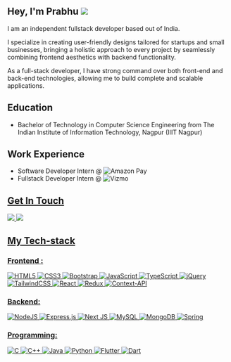 ## Hey, I'm Prabhu  <a href="https://prabhu-satyam.netlify.app"><img src="https://img.shields.io/badge/portfolio-0A0A0A?style=for-the-badge&logo=dev.to&logoColor=white"></a> 


I am an independent fullstack developer based out of India.

I specialize in creating user-friendly designs tailored for startups and small businesses, bringing a holistic approach to every project by seamlessly combining frontend aesthetics with backend functionality.

As a full-stack developer, I have strong command over both front-end and back-end technologies, allowing me to build complete and scalable applications.

## Education
* Bachelor of Technology in Computer Science Engineering from The Indian Institute of Information Technology, Nagpur (IIIT Nagpur)

## Work Experience 
* Software Developer Intern @ ![Amazon Pay](https://img.shields.io/badge/Amazon-ff9900.svg?style=for-the-badge&logo=Amazon&logoColor=white)
* Fullstack Developer Intern @ ![Vizmo](https://img.shields.io/badge/Vizmo-35B5A8.svg?style=for-the-badge&logo=building&logoColor=white)

<u>

## Get In Touch
<a href="mailto:prabhusatyam4.4@gmail.com"><img src="https://img.shields.io/badge/Gmail-D14836?style=for-the-badge&logo=gmail&logoColor=white"></a> <a href="https://www.linkedin.com/in/prabhu-satyam/"><img src="https://img.shields.io/badge/LinkedIn-0077B5?style=for-the-badge&logo=linkedin&logoColor=white"></a> 

## My Tech-stack
### Frontend : <br>
![HTML5](https://img.shields.io/badge/html5-%23E34F26.svg?style=for-the-badge&logo=html5&logoColor=white) 
![CSS3](https://img.shields.io/badge/css3-%231572B6.svg?style=for-the-badge&logo=css3&logoColor=white) 
![Bootstrap](https://img.shields.io/badge/bootstrap-%238511FA.svg?style=for-the-badge&logo=bootstrap&logoColor=white)
![JavaScript](https://img.shields.io/badge/javascript-%23323330.svg?style=for-the-badge&logo=javascript&logoColor=%23F7DF1E)
![TypeScript](https://img.shields.io/badge/typescript-%23007ACC.svg?style=for-the-badge&logo=typescript&logoColor=white)
![jQuery](https://img.shields.io/badge/jquery-%230769AD.svg?style=for-the-badge&logo=jquery&logoColor=white)
![TailwindCSS](https://img.shields.io/badge/tailwindcss-%2338B2AC.svg?style=for-the-badge&logo=tailwind-css&logoColor=white)
![React](https://img.shields.io/badge/react-%2320232a.svg?style=for-the-badge&logo=react&logoColor=%2361DAFB)
![Redux](https://img.shields.io/badge/redux-%23593d88.svg?style=for-the-badge&logo=redux&logoColor=white)
![Context-API](https://img.shields.io/badge/Context--Api-000000?style=for-the-badge&logo=react)

### Backend: <br>
![NodeJS](https://img.shields.io/badge/node.js-6DA55F?style=for-the-badge&logo=node.js&logoColor=white)
![Express.js](https://img.shields.io/badge/express.js-%23404d59.svg?style=for-the-badge&logo=express&logoColor=%2361DAFB)
![Next JS](https://img.shields.io/badge/Next-black?style=for-the-badge&logo=next.js&logoColor=white)
![MySQL](https://img.shields.io/badge/mysql-4479A1.svg?style=for-the-badge&logo=mysql&logoColor=white)
![MongoDB](https://img.shields.io/badge/MongoDB-%234ea94b.svg?style=for-the-badge&logo=mongodb&logoColor=white)
![Spring](https://img.shields.io/badge/spring-%236DB33F.svg?style=for-the-badge&logo=spring&logoColor=white)

### Programming: <br>
![C](https://img.shields.io/badge/c-%2300599C.svg?style=for-the-badge&logo=c&logoColor=white)
![C++](https://img.shields.io/badge/c++-%2300599C.svg?style=for-the-badge&logo=c%2B%2B&logoColor=white)
![Java](https://img.shields.io/badge/java-%23ED8B00.svg?style=for-the-badge&logo=openjdk&logoColor=white)
![Python](https://img.shields.io/badge/python-3670A0?style=for-the-badge&logo=python&logoColor=ffdd54)
![Flutter](https://img.shields.io/badge/Flutter-%2302569B.svg?style=for-the-badge&logo=Flutter&logoColor=white)
![Dart](https://img.shields.io/badge/dart-%230175C2.svg?style=for-the-badge&logo=dart&logoColor=white)



